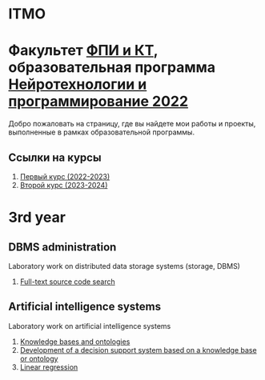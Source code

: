 # ITMO
# Факультет [ФПИ и КТ](https://itmo.ru/ru/viewfaculty/104/fakultet_programmnoy_inzhenerii_i_kompyuternoy_tehniki.htm), образовательная программа [Нейротехнологии и программирование 2022](https://abit.itmo.ru/program/bachelor/neurotechnologies)

Добро пожаловать на страницу, где вы найдете мои работы и проекты, выполненные в рамках образовательной программы.

## Ссылки на курсы

1. [Первый курс (2022-2023)](https://github.com/podshapkoy/ITMO/tree/master/1nd%20year) 
2. [Второй курс (2023-2024)](https://github.com/podshapkoy/ITMO/tree/master/2nd%20year) 


# 3rd year
## DBMS administration
Laboratory work on distributed data storage systems (storage, DBMS)

1. [Full-text source code search](https://github.com/podshapkoy-organization/dbms-lab-1)

## Artificial intelligence systems
Laboratory work on artificial intelligence systems

1. [Knowledge bases and ontologies](https://github.com/podshapkoy-organization/ais-lab-1)
2. [Development of a decision support system based on a knowledge base or ontology](https://github.com/podshapkoy-organization/ais-lab-2)
3. [Linear regression](https://github.com/podshapkoy-organization/ais-lab-3)

